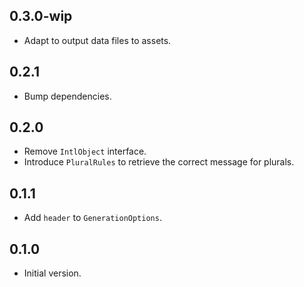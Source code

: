 ## 0.3.0-wip

- Adapt to output data files to assets.

## 0.2.1

- Bump dependencies.

## 0.2.0

- Remove `IntlObject` interface.
- Introduce `PluralRules` to retrieve the correct message for plurals.

## 0.1.1

- Add `header` to `GenerationOptions`.

## 0.1.0

- Initial version.
